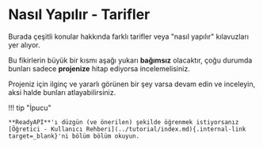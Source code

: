 # Nasıl Yapılır - Tarifler

Burada çeşitli konular hakkında farklı tarifler veya "nasıl yapılır" kılavuzları yer alıyor.

Bu fikirlerin büyük bir kısmı aşağı yukarı **bağımsız** olacaktır, çoğu durumda bunları sadece **projenize** hitap ediyorsa incelemelisiniz.

Projeniz için ilginç ve yararlı görünen bir şey varsa devam edin ve inceleyin, aksi halde bunları atlayabilirsiniz.

!!! tip "İpucu"

    **ReadyAPI**'ı düzgün (ve önerilen) şekilde öğrenmek istiyorsanız [Öğretici - Kullanıcı Rehberi](../tutorial/index.md){.internal-link target=_blank}'ni bölüm bölüm okuyun.

